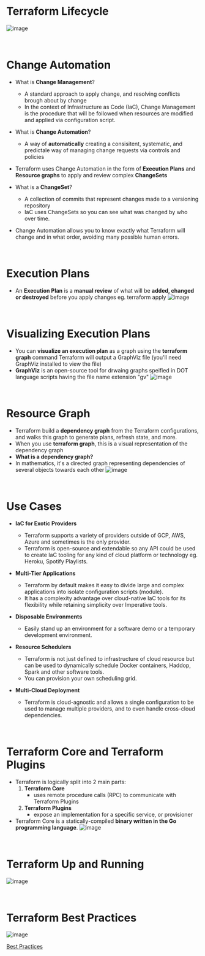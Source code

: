 # Terraform Lifecycle

![image](https://github.com/bogdandragosvasile/UTCN_summer_2023/assets/36898665/dd0f0841-96fd-46c8-a23d-f08689bae170)

<br>

# Change Automation

* What is **Change Management**?
  - A standard approach to apply change, and resolving conflicts brough about by change
  - In the context of Infrastructure as Code (IaC), Change Management is the procedure that will be followed when resources are modified and applied via configuration script.
* What is **Change Automation**?
  - A way of **automatically** creating a consisitent, systematic, and predictale way of managing change requests via controls and policies

* Terraform uses Change Automation in the form of **Execution Plans** and **Resource graphs** to apply and review complex **ChangeSets**
* What is a **ChangeSet**?
  - A collection of commits that represent changes made to a versioning repository
  - IaC uses ChangeSets so you can see what was changed by who over time.
* Change Automation allows you to know exactly what Terraform will change and in what order, avoiding many possible human errors.

<br>

# Execution Plans

* An **Execution Plan** is a **manual review** of what will be **added, changed or destroyed** before you apply changes eg. terraform apply
![image](https://github.com/bogdandragosvasile/UTCN_summer_2023/assets/36898665/0ad9a4dd-a85a-4d53-8541-2a8256a457b8)

<br>

# Visualizing Execution Plans
* You can **visualize an execution plan** as a graph using the **terraform graph** command Terraform will output a GraphViz file (you'll need GraphViz installed to view the file)
* **GraphViz** is an open-source tool for drwaing graphs speified in DOT language scripts having the file name extension "gv"
![image](https://github.com/bogdandragosvasile/UTCN_summer_2023/assets/36898665/805b8ca2-c26d-45bc-8854-69110b768817)

<br>

# Resource Graph
* Terraform build a **dependency graph** from the Terraform configurations, and walks this graph to generate plans, refresh state, and more.
* When you use **terraform graph**, this is a visual representation of the dependency graph
* **What is a dependency graph?**
* In mathematics, it's a directed graph representing dependencies of several objects towards each other
![image](https://github.com/bogdandragosvasile/UTCN_summer_2023/assets/36898665/4d7e328b-c034-4ffa-a043-3d09ea121201)

<br>

# Use Cases

* **IaC for Exotic Providers**
  - Terraform supports a variety of providers outside of GCP, AWS, Azure and sometimes is the only provider.
  - Terraform is open-source and extendable so any API could be used to create IaC tooling for any kind of cloud platform or technology eg. Heroku, Spotify Playlists.

* **Multi-Tier Applications**
  - Terraform by default makes it easy to divide large and complex applications into isolate configuration scripts (module).
  - It has a complexity advantage over cloud-native IaC tools for its flexibility while retaining simplicity over Imperative tools.

* **Disposable Environments**
  - Easily stand up an environment for a software demo or a temporary development environment.

* **Resource Schedulers**
  - Terraform is not just defined to infrastructure of cloud resource but can be used to dynamically schedule Docker containers, Haddop, Spark and other software tools.
  - You can provision your own scheduling grid.

* **Multi-Cloud Deployment**
  - Terraform is cloud-agnostic and allows a single configuration to be used to manage multiple providers, and to even handle cross-cloud dependencies.

<br>

# Terraform Core and Terraform Plugins

* Terraform is logically split into 2 main parts:
  1. **Terraform Core**
     - uses remote procedure calls (RPC) to communicate with Terraform Plugins
  2. **Terraform Plugins**
     - expose an implementation for a specific service, or provisioner
* Terraform Core is a statically-compiled **binary written in the Go programming language**.
![image](https://github.com/bogdandragosvasile/UTCN_summer_2023/assets/36898665/177b3bb3-ec76-4ff3-bd4d-1e47c4a791f2)

<br>

# Terraform Up and Running
![image](https://github.com/bogdandragosvasile/UTCN_summer_2023/assets/36898665/dd92b7d3-afec-4b01-93e5-120857f345d4)

<br>

# Terraform Best Practices
![image](https://github.com/bogdandragosvasile/UTCN_summer_2023/assets/36898665/1ede8010-4da8-43ef-aac2-0cdc497bce89)

[Best Practices](www.terraform-best-practices.com)
